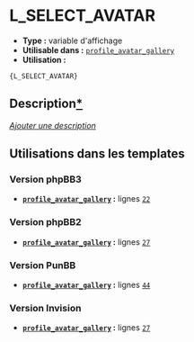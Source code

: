 # L_SELECT_AVATAR
* __Type :__ variable d'affichage
* __Utilisable dans :__ [`profile_avatar_gallery`](../tpl/profile_avatar_gallery.md#readme)
* __Utilisation :__

```smarty
{L_SELECT_AVATAR}
```

## Description[*](https://fa-tvars.appspot.com/var/L_SELECT_AVATAR)
[*Ajouter une description*](https://fa-tvars.appspot.com/var/L_SELECT_AVATAR)

## Utilisations dans les templates

### Version phpBB3
* __[`profile_avatar_gallery`](../tpl/profile_avatar_gallery.md#readme) :__ lignes [`22`](../src/prosilver/profile_avatar_gallery.tpl#L22)
### Version phpBB2
* __[`profile_avatar_gallery`](../tpl/profile_avatar_gallery.md#readme) :__ lignes [`27`](../src/subsilver/profile_avatar_gallery.tpl#L27)
### Version PunBB
* __[`profile_avatar_gallery`](../tpl/profile_avatar_gallery.md#readme) :__ lignes [`44`](../src/punbb/profile_avatar_gallery.tpl#L44)
### Version Invision
* __[`profile_avatar_gallery`](../tpl/profile_avatar_gallery.md#readme) :__ lignes [`27`](../src/invision/profile_avatar_gallery.tpl#L27)
